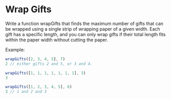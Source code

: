 # Wrap Gifts

Write a function wrapGifts that finds the maximum number of gifts that can be wrapped using a single strip of wrapping paper of a given width. Each gift has a specific length, and you can only wrap gifts if their total length fits within the paper width without cutting the paper.

Example:

```javascript
wrapGifts([2, 3, 4, 5], 7)
2 // either gifts 2 and 5, or 3 and 4.

wrapGifts([1, 1, 1, 1, 1, 1, 1], 3)
3

wrapGifts([1, 2, 3, 4, 5], 6)
3 // 1 and 2 and 3
```
